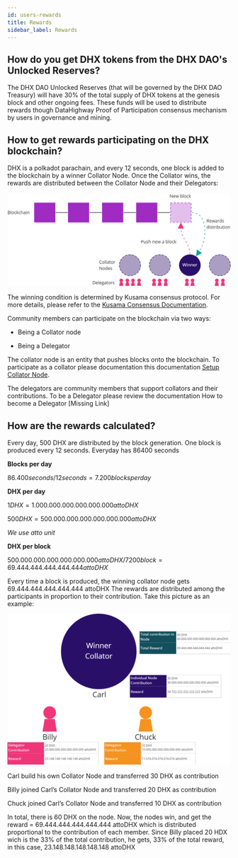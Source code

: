 ```yaml
---
id: users-rewards
title: Rewards
sidebar_label: Rewards
---
```


## How do you get DHX tokens from the DHX DAO's Unlocked Reserves?


The DHX DAO Unlocked Reserves (that will be governed by the DHX DAO Treasury) will have 30% of the total supply of DHX tokens at the genesis block and other ongoing fees. These funds will be used to distribute rewards though DataHighway Proof of Participation consensus mechanism by users in governance and mining.

## How to get rewards participating on the DHX blockchain?

DHX is a polkadot parachain, and every 12 seconds, one block is added to the blockchain by a winner Collator Node. Once the Collator wins, the rewards are distributed between the Collator Node and their Delegators:

![Collator-Delegator](/static/img/tutorial/Collator-Delegator.png)

The winning condition is determined by Kusama consensus protocol. For more details, please 
refer to the <a href=https://guide.kusama.network/docs/learn-consensus/ target="_blank" className="pretty-link pretty-link-colored">Kusama Consensus Documentation</a>.


Community members can participate on the blockchain via two ways:

* Being a Collator node

* Being a Delegator

The collator node is an entity that pushes blocks onto the blockchain. To participate as a collator please documentation this documentation <a href=https://dev.datahighway.com/docs/tutorials/tutorials-nodes-collators-setup/ target="_blank" className="pretty-link pretty-link-colored">Setup Collator Node</a>.

The delegators are community members that support collators and their contributions. To be a Delegator please review the documentation How to become a Delegator [Missing Link]

## How are the rewards calculated?
Every day, 500 DHX are distributed by the block generation. One block is produced every 12 seconds. Everyday has 86400 seconds
 
 
**Blocks per day**

$86.400 seconds / 12 seconds = 7.200 blocks per day$

**DHX per day**

$1DHX = 1.000.000.000.000.000.000 attoDHX$

$500 DHX = 500.000.000.000.000.000.000 attoDHX$

 *We use atto unit* 

**DHX per block**

$500.000.000.000.000.000.000 attoDHX / 7200 block = 69.444.444.444.444.444 attoDHX$

Every time a block is produced, the winning collator node gets 69.444.444.444.444.444 attoDHX
The rewards are distributed among the participants in proportion to their contribution.
Take this picture as an example:

![Collator_Contribution](/static/img/tutorial/Collator_Contribution.png)


Carl build his own Collator Node and transferred 30 DHX as contribution

Billy joined Carl’s Collator Node and transferred 20 DHX as contribution

Chuck joined Carl’s Collator Node and transferred 10 DHX as contribution

In total, there is 60 DHX on the node. Now, the nodes win, and get the reward = 69.444.444.444.444.444 attoDHX which is distributed proportional to the contribution of each member. Since Billy placed 20 HDX wich is the 33% of the total contribution, he gets, 33% of the total reward, in this case, 23.148.148.148.148.148 attoDHX




